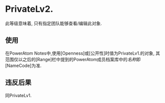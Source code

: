 # PrivateLv2.

此等级意味着, 只有指定团队能够查看/编辑此对象.

## 使用
在PowerAtom Notes中,使用[Openness]或[公开性]时值为PrivateLv1.的对象, 其范围仅以之后的[Range]栏中提到的PowerAtom成员档案库中的*名称*即[NameCode]为准.

## 违反后果

同PrivateLv1.